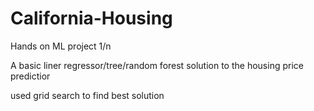 # California-Housing

Hands on ML project 1/n

A basic liner regressor/tree/random forest solution to the housing price predictior

used grid search to find best solution
